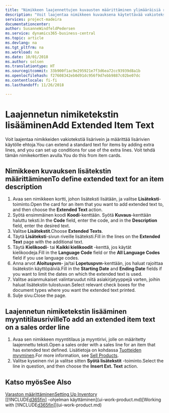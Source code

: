 ```yaml
---
title: "Nimikkeen laajennettujen kuvausten määrittäminen ylimääräisiä rivejä lisäämällä | Microsoft Docs"
description: "Voit laajentaa nimikkeen kuvauksena käytettävää vakiotekstiä lisäämällä ylimääräisiä rivejä."
services: project-madeira
documentationcenter: 
author: SusanneWindfeldPedersen
ms.service: dynamics365-business-central
ms.topic: article
ms.devlang: na
ms.tgt_pltfrm: na
ms.workload: na
ms.date: 10/01/2018
ms.author: solsen
ms.translationtype: HT
ms.sourcegitcommit: 33b900f1ac9e295921e7f3d6ea72cc93939d8a1b
ms.openlocfilehash: f27608342eb0d91dc956f9d7ebb9887c02be07dc
ms.contentlocale: fi-fi
ms.lasthandoff: 11/26/2018

---
```

# <a name="add-extended-item-text"></a><span data-ttu-id="2083e-103">Laajennetun nimiketekstin lisääminen</span><span class="sxs-lookup"><span data-stu-id="2083e-103">Add Extended Item Text</span></span>
<span data-ttu-id="2083e-104">Voit laajentaa nimikkeiden vakiotekstiä lisärivein ja määrittää lisärivien käytölle ehtoja.</span><span class="sxs-lookup"><span data-stu-id="2083e-104">You can extend a standard text for items by adding extra lines, and you can set up conditions for use of the extra lines.</span></span> <span data-ttu-id="2083e-105">Voit tehdä tämän nimikekorttien avulla.</span><span class="sxs-lookup"><span data-stu-id="2083e-105">You do this from item cards.</span></span>

## <a name="to-define-extended-text-for-an-item-description"></a><span data-ttu-id="2083e-106">Nimikkeen kuvauksen lisätekstin määrittäminen</span><span class="sxs-lookup"><span data-stu-id="2083e-106">To define extended text for an item description</span></span>
1. <span data-ttu-id="2083e-107">Avaa sen nimikkeen kortti, johon lisäteksti lisätään, ja valitse **Lisäteksti**-toiminto.</span><span class="sxs-lookup"><span data-stu-id="2083e-107">Open the card for an item that you want to add extended text to, and then choose the **Extended Text** action.</span></span>
2. <span data-ttu-id="2083e-108">Syötä ensimmäinen koodi  **Koodi**-kenttään. Syötä  **Kuvaus**-kenttään haluttu teksti.</span><span class="sxs-lookup"><span data-stu-id="2083e-108">In the **Code** field, enter the code, and in the **Description** field, enter the desired text.</span></span>
3. <span data-ttu-id="2083e-109">Valitse **Lisätekstit**.</span><span class="sxs-lookup"><span data-stu-id="2083e-109">Choose **Extended Texts**.</span></span>
4. <span data-ttu-id="2083e-110">Täytä **Lisäteksti**-sivun riveille lisäteksti.</span><span class="sxs-lookup"><span data-stu-id="2083e-110">Fill in the lines on the **Extended Text** page with the additional text.</span></span>
5. <span data-ttu-id="2083e-111">Täytä **Kielikoodi**- tai **Kaikki kielikoodit** -kenttä, jos käytät kielikoodeja.</span><span class="sxs-lookup"><span data-stu-id="2083e-111">Fill in the **Language Code** field or the **All Language Codes** field if you use language codes.</span></span>
6. <span data-ttu-id="2083e-112">Anna arvot **Aloituspvm**- ja/tai **Lopetuspvm**-kenttään, jos haluat rajoittaa lisätekstin käyttöpäiviä.</span><span class="sxs-lookup"><span data-stu-id="2083e-112">Fill in the **Starting Date** and **Ending Date** fields if you want to limit the dates on which the extended text is used.</span></span>
7. <span data-ttu-id="2083e-113">Valitse asianmukaiset valintaruudut niitä asiakirjatyyppejä varten, joihin haluat lisätekstin tulostuvan.</span><span class="sxs-lookup"><span data-stu-id="2083e-113">Select relevant check boxes for the document types where you want the extended text printed.</span></span>
8. <span data-ttu-id="2083e-114">Sulje sivu.</span><span class="sxs-lookup"><span data-stu-id="2083e-114">Close the page.</span></span>

## <a name="to-add-an-extended-item-text-on-a-sales-order-line"></a><span data-ttu-id="2083e-115">Laajennetun nimiketekstin lisääminen myyntitilausriville</span><span class="sxs-lookup"><span data-stu-id="2083e-115">To add an extended item text on a sales order line</span></span>
1. <span data-ttu-id="2083e-116">Avaa sen nimikkeen myyntitilaus ja myyntirivi, jolle on määritetty laajennettu teksti.</span><span class="sxs-lookup"><span data-stu-id="2083e-116">Open a sales order with a sales line for an item that has extended text defined.</span></span> <span data-ttu-id="2083e-117">Lisätietoja on kohdassa [Tuotteiden myyminen](sales-how-sell-products.md).</span><span class="sxs-lookup"><span data-stu-id="2083e-117">For more information, see [Sell Products](sales-how-sell-products.md).</span></span>
2. <span data-ttu-id="2083e-118">Valitse kyseinen rivi ja valitse sitten **Syötä lisätekstit** -toiminto.</span><span class="sxs-lookup"><span data-stu-id="2083e-118">Select the line in question, and then choose the **Insert Ext. Text** action.</span></span>

## <a name="see-also"></a><span data-ttu-id="2083e-119">Katso myös</span><span class="sxs-lookup"><span data-stu-id="2083e-119">See Also</span></span>
[<span data-ttu-id="2083e-120">Varaston määrittäminen</span><span class="sxs-lookup"><span data-stu-id="2083e-120">Setting Up Inventory</span></span>](inventory-setup-inventory.md)  
<span data-ttu-id="2083e-121">[[!INCLUDE[d365fin](includes/d365fin_md.md)] -ohjelman käyttäminen](ui-work-product.md)</span><span class="sxs-lookup"><span data-stu-id="2083e-121">[Working with [!INCLUDE[d365fin](includes/d365fin_md.md)]](ui-work-product.md)</span></span>

